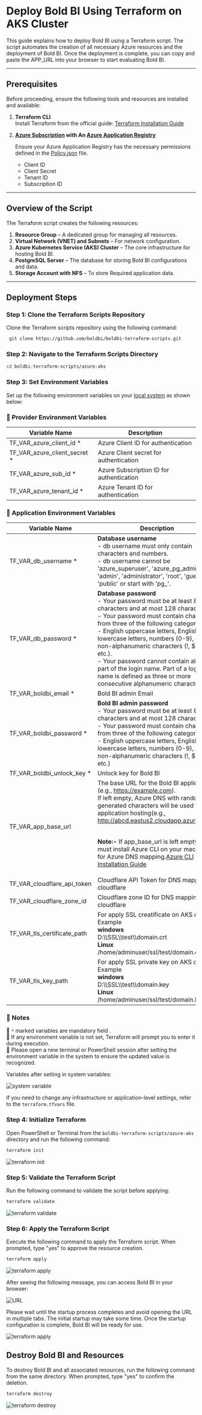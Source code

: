 # Deploy Bold BI Using Terraform on AKS Cluster

This guide explains how to deploy Bold BI using a Terraform script. The script automates the creation of all necessary Azure resources and the deployment of Bold BI. Once the deployment is complete, you can copy and paste the APP_URL into your browser to start evaluating Bold BI.

---

## Prerequisites

Before proceeding, ensure the following tools and resources are installed and available:

1. **Terraform CLI**  
   Install Terraform from the official guide: [Terraform Installation Guide](https://developer.hashicorp.com/terraform/tutorials/aws-get-started/install-cli)
2. **[Azure Subscription](https://azure.microsoft.com/en-us/pricing/purchase-options/azure-account) with An [Azure Application Registry](https://learn.microsoft.com/en-us/entra/identity-platform/howto-create-service-principal-portal)**

   Ensure your Azure Application Registry has the necessary permissions defined in the [Policy.json](policy.json) file.
   - Client ID
   - Client Secret
   - Tenant ID
   - Subscription ID

---

## Overview of the Script

The Terraform script creates the following resources:

1. **Resource Group** – A dedicated group for managing all resources.
2. **Virtual Network (VNET) and Subnets** – For network configuration.
3. **Azure Kubernetes Service (AKS) Cluster** – The core infrastructure for hosting Bold BI.
4. **PostgreSQL Server** – The database for storing Bold BI configurations and data.
5. **Storage Account with NFS** – To store Required application data.

---

## Deployment Steps

### Step 1: Clone the Terraform Scripts Repository
Clone the Terraform scripts repository using the following command:

```sh
 git clone https://github.com/boldbi/boldbi-terraform-scripts.git
```

### Step 2: Navigate to the Terraform Scripts Directory
```sh
cd boldbi-terraform-scripts/azure-aks
```

### Step 3: Set Environment Variables
Set up the following environment variables on your [local system](https://chlee.co/how-to-setup-environment-variables-for-windows-mac-and-linux/) as shown below:

### 🔹 Provider Environment Variables

| Variable Name               | Description                                       |
|-----------------------------|---------------------------------------------------|
| TF_VAR_azure_client_id *      | Azure Client ID for authentication                |
| TF_VAR_azure_client_secret * | Azure Client secret for authentication            |
| TF_VAR_azure_sub_id *        | Azure Subscription ID for authentication          |
| TF_VAR_azure_tenant_id *     | Azure Tenant ID for authentication                |

### 🔹 Application Environment Variables
| Variable Name               | Description                                       |
|-----------------------------|---------------------------------------------------|
| TF_VAR_db_username *         | **Database username** <br> - db username must only contain characters and numbers.<br> - db username cannot be 'azure_superuser', 'azure_pg_admin', 'admin', 'administrator', 'root', 'guest', 'public' or start with 'pg_'.                             |
| TF_VAR_db_password *         | **Database password** <br> - Your password must be at least 8 characters and at most 128 characters.<br> - Your password must contain characters from three of the following categories<br> - English uppercase letters, English lowercase letters, numbers (0-9), and non-alphanumeric characters (!, $, #, %, etc.).<br> - Your password cannot contain all or part of the login name. Part of a login name is defined as three or more consecutive alphanumeric characters.                                 |
| TF_VAR_boldbi_email *        | Bold BI admin Email                               |
| TF_VAR_boldbi_password *     | **Bold BI admin password**<br> - Your password must be at least 8 characters and at most 128 characters.<br> - Your password must contain characters from three of the following categories<br> - English uppercase letters, English lowercase letters, numbers (0-9), and non-alphanumeric characters (!, $, #, %, etc.)|
| TF_VAR_boldbi_unlock_key *   | Unlock key for Bold BI                            |
| TF_VAR_app_base_url         | The base URL for the Bold BI application (e.g., https://example.com).<br>If left empty, Azure DNS with randomly generated characters will be used for application hosting(e.g., http://abcd.eastus2.cloudapp.azure.com).<p><br> **Note:-**  If app_base_url is left empty, you must install Azure CLI on your machine for Azure DNS mapping.[Azure CLI Installation Guide](https://learn.microsoft.com/en-us/cli/azure/install-azure-cli)                                                |
| TF_VAR_cloudflare_api_token | Cloudflare API Token for DNS mapping on cloudflare|
| TF_VAR_cloudflare_zone_id   | Cloudflare zone ID for DNS mapping on cloudflare  |
| TF_VAR_tls_certificate_path | For apply SSL creatificate on AKS cluster <br>Example <br>**windows**<br>D:\\\SSL\\\test\\\domain.crt<br>**Linux**<br>/home/adminuser/ssl/test/domain.crt        | 
| TF_VAR_tls_key_path | For apply SSL private key on AKS cluster <br>Example <br>**windows**<br>D:\\\SSL\\\test\\\domain.key<br>**Linux**<br>/home/adminuser/ssl/test/domain.key         | 

### 🔄 Notes

🌟 `*` marked variables are mandatory field .  
🌟 If any environment variable is not set, Terraform will prompt you to enter it during execution.  
🌟 Please open a new terminal or PowerShell session after setting the environment variable in the system to ensure the updated value is recognized.

Variables after setting in system variables:

![system variable](./images/environment.png)

If you need to change any infrastructure or application-level settings, refer to the `terraform.tfvars` file.

### Step 4: Initialize Terraform
Open PowerShell or Terminal from the `boldbi-terraform-scripts/azure-aks` directory and run the following command:
```sh
terraform init
```

![terraform init](./images/terraform_init.png)

### Step 5: Validate the Terraform Script
Run the following command to validate the script before applying:
```sh
terraform validate
```
![terraform validate](./images/terraform_validate.png)

### Step 6: Apply the Terraform Script
Execute the following command to apply the Terraform script. When prompted, type "yes" to approve the resource creation.
```sh
terraform apply
```
![terraform apply](./images/apply.gif)

After seeing the following message, you can access Bold BI in your browser:

![URL](./images/url.png)

Please wait until the startup process completes and avoid opening the URL in multiple tabs. The initial startup may take some time. Once the startup configuration is complete, Bold BI will be ready for use.

![terraform apply](./images/boldbi.gif)

## Destroy Bold BI and Resources
To destroy Bold BI and all associated resources, run the following command from the same directory. When prompted, type "yes" to confirm the deletion.
```sh
terraform destroy
```
![terraform destroy](./images/destroy.gif)

